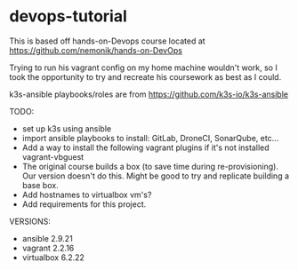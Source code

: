 # devops-tutorial

This is based off hands-on-Devops course located at
https://github.com/nemonik/hands-on-DevOps

Trying to run his vagrant config on my home machine wouldn't work,
so I took the opportunity to try and recreate his coursework as best
as I could.

k3s-ansible playbooks/roles are from https://github.com/k3s-io/k3s-ansible

TODO:
- set up k3s using ansible
- import ansible playbooks to install:
  GitLab, DroneCI, SonarQube, etc...
- Add a way to install the following vagrant plugins if it's not installed
  vagrant-vbguest
- The original course builds a box (to save time during re-provisioning).
  Our version doesn't do this. Might be good to try and replicate building a
  base box.
- Add hostnames to virtualbox vm's?
- Add requirements for this project.


VERSIONS:
- ansible 2.9.21
- vagrant 2.2.16
- virtualbox 6.2.22

